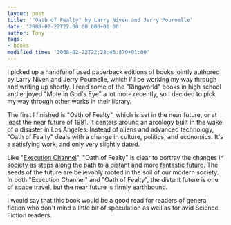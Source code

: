 ```yaml
---
layout: post
title: '"Oath of Fealty" by Larry Niven and Jerry Pournelle'
date: '2008-02-22T22:00:00.000+01:00'
author: Tony
tags:
- books
modified_time: '2008-02-22T22:28:46.879+01:00'
---
```


I picked up a handful of used paperback editions of books jointly authored by
Larry Niven and Jerry Pournelle, which I'll be working my way through and
writing up shortly.  I read some of the "Ringworld" books in high school and
enjoyed "Mote in God's Eye" a lot more recently, so I decided to pick my way
through other works in their library.

The first I finished is "Oath of Fealty", which is set in the near future, or at
least the near future of 1981. It centers around an arcology built in the wake
of a disaster in Los Angeles. Instead of aliens and advanced technology, "Oath
of Fealty" deals with a change in culture, politics, and economics. It's a
satisfying work, and only very slightly dated. 

Like "[Execution
Channel](/2007-09-20-review-execution-channel-by-ken-macleod)", "Oath of Fealty" is clear to portray the changes in society as
steps along the path to a distant and more fantastic future. The seeds of the
future are believably rooted in the soil of our modern society. In both
"Execution Channel" and "Oath of Fealty", the distant future is one of space
travel, but the near future is firmly earthbound.

I would say that this book would be a good read for readers of general fiction
who don't mind a little bit of speculation as well as for avid Science Fiction
readers.